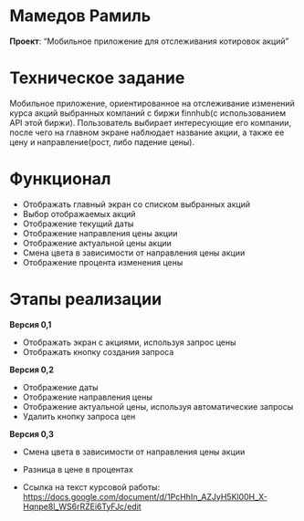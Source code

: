 

# Мамедов Рамиль

**Проект**: “Мобильное приложение для отслеживания котировок акций”

# Техническое задание

Мобильное приложение, ориентированное на отслеживание изменений курса акций выбранных компаний с биржи finnhub(с использованием API этой биржи). Пользователь выбирает интересующие его компании, после чего на главном экране наблюдает название акции, а также ее цену и направление(рост, либо падение цены).

# Функционал
* Отображать главный экран со списком выбранных акций
* Выбор отображаемых акций
* Отображение текущий даты
* Отображение направления цены акции
* Отображение актуальной цены акции
* Смена цвета в зависимости от направления цены акции
* Отображение процента изменения цены


# Этапы реализации
**Версия 0,1** 
* Отображать экран с акциями, используя запрос цены
* Отображать кнопку создания запроса

**Версия 0,2** 
* Отображение даты
* Отображение направления цены
* Отображение актуальной цены, используя автоматические запросы
* Удалить кнопку запроса цен

**Версия 0,3**
* Смена цвета в зависимости от направления цены акции
* Разница в цене в процентах


* Ссылка на текст курсовой работы: https://docs.google.com/document/d/1PcHhIn_AZJyH5Kl00H_X-Hqnpe8l_WS6rRZEi6TyFJc/edit
